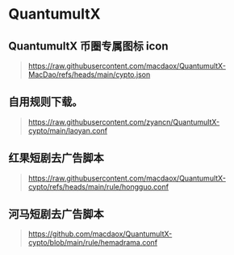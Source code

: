 # QuantumultX

## QuantumultX 币圈专属图标 icon
> https://raw.githubusercontent.com/macdaox/QuantumultX-MacDao/refs/heads/main/cypto.json

## 自用规则下载。

> https://raw.githubusercontent.com/zyancn/QuantumultX-cypto/main/laoyan.conf

## 红果短剧去广告脚本
> https://raw.githubusercontent.com/macdaox/QuantumultX-cypto/refs/heads/main/rule/hongguo.conf
## 河马短剧去广告脚本
> https://github.com/macdaox/QuantumultX-cypto/blob/main/rule/hemadrama.conf
